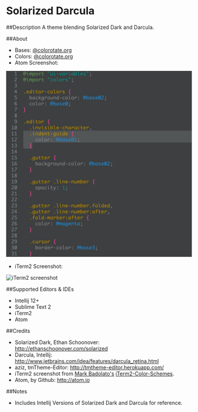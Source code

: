 Solarized Darcula
=============   
##Description
A theme blending Solarized Dark and Darcula.    

##About

- Bases:  [@colorotate.org](http://web.colorotate.org/#/display?palettes=ahFzfmlkZWFkaWFtb25kLWhyZHIQCxIHUGFsZXR0ZRj-_asEDA)  
- Colors: [@colorotate.org](http://web.colorotate.org/#/display?palettes=ahFzfmlkZWFkaWFtb25kLWhyZHIQCxIHUGFsZXR0ZRjbsaAEDA)
- Atom Screenshot:

![Atom Screenshot](screens/atom.png)

- iTerm2 Screenshot:  
  
![iTerm2 screenshot](https://raw.github.com/rickhanlonii/Solarized-Darcula/master/screens/iTerm2-mbadolato.png)

##Supported Editors & IDEs   
- Intellij 12+
- Sublime Text 2
- iTerm2
- Atom 

##Credits  
- Solarized Dark, Ethan Schoonover: http://ethanschoonover.com/solarized  
- Darcula, Intellij: http://www.jetbrains.com/idea/features/darcula_retina.html
- aziz, tmTheme-Editor: http://tmtheme-editor.herokuapp.com/
- iTerm2 screenshot from [Mark Badolato's](https://github.com/mbadolato) [iTerm2-Color-Schemes](https://github.com/mbadolato/iTerm2-Color-Schemes).
- Atom, by Github: http://atom.io

##Notes 
- Includes Intellij Versions of Solarized Dark and Darcula for reference. 
